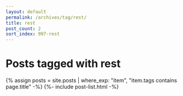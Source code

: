 ```yaml
---
layout: default
permalink: /archives/tag/rest/
title: rest
post_count: 2
sort_index: 997-rest
---
```

<h1 class="page-heading">Posts tagged with rest</h1>
{% assign posts = site.posts | where_exp: "item", "item.tags contains page.title" -%}
{%- include post-list.html -%}
